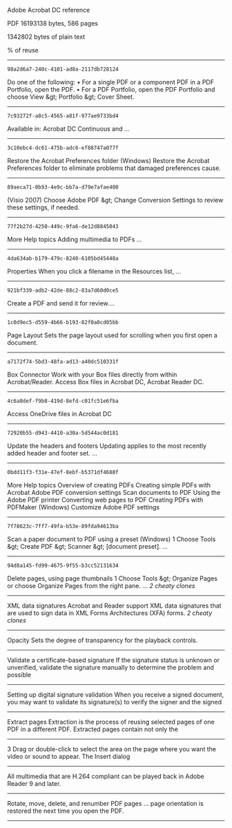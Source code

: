 ﻿Adobe Acrobat DC reference

PDF 16193138 bytes, 586 pages

1342802 bytes of plain text

% of reuse

---

    98a2d6a7-240c-4101-ad8a-2117db728124

Do one of the following:
• For a single PDF or a component PDF in a PDF Portfolio, open the PDF.
• For a PDF Portfolio, open the PDF Portfolio and choose View &amp;gt; Portfolio &amp;gt; Cover Sheet.

---

    7c93272f-a8c5-4565-a81f-977ae9733bd4

Available in: Acrobat DC Continuous and ...

---

    3c10ebc4-dc61-475b-adc6-ef88747a077f

Restore the Acrobat Preferences folder (Windows)
Restore the Acrobat Preferences folder to eliminate problems that damaged preferences cause.

---

    89aeca71-0b93-4e9c-bb7a-d79e7afae400

(Visio 2007) Choose Adobe PDF &amp;gt; Change Conversion Settings to review these settings, if needed.

---

    77f2b27d-4250-449c-9fa6-de12d8845043

More Help topics
Adding multimedia to PDFs ...

---

    4da634ab-b179-479c-8240-6105bd45448a

Properties When you click a filename in the Resources list, ...

---

    921bf339-adb2-42de-88c2-83a7d60d0ce5

Create a PDF and send it for review....

---

    1c0d9ec5-d559-4b66-b193-82f0a0cd05bb
Page Layout Sets the page layout used for scrolling when you first open a document.

---

    a7172f74-5bd3-48fa-ad13-a40dc510331f

Box Connector Work with your Box files directly from within Acrobat/Reader. Access Box files in Acrobat DC, Acrobat Reader DC.

---

    4c6a8def-f9b8-419d-8efd-c01fc51e6fba

Access OneDrive files in Acrobat DC

---

    72920b55-d943-4410-a30a-5d544ac0d181

Update the headers and footers Updating applies to the most recently added header and footer set. ...

---

    0bdd11f3-f31e-47ef-8ebf-b5371df4688f

More Help topics
Overview of creating PDFs
Creating simple PDFs with Acrobat
Adobe PDF conversion settings
Scan documents to PDF
Using the Adobe PDF printer
Converting web pages to PDF
Creating PDFs with PDFMaker (Windows)
Customize Adobe PDF settings

---

    7f78623c-7ff7-49fa-b53e-89fda94613ba

Scan a paper document to PDF using a preset (Windows)
1 Choose Tools &amp;gt; Create PDF &amp;gt; Scanner &amp;gt; [document preset]. ...

---

    94d8a145-fd99-4675-9f55-b3cc52131634

Delete pages, using page thumbnails
1 Choose Tools &amp;gt; Organize Pages or choose Organize Pages from the right pane.
...
*2 cheaty clones*

---

<!-- a63003c8-3510-44af-aa64-53617301e458 <=< ACCEPT -->
XML data signatures
Acrobat and Reader support XML data signatures that are used to sign data in XML Forms Architectures (XFA) forms.
*2 cheaty clones*

---

<!-- 8ca3935e-8fb6-4e28-8b1c-13ff7866df27 <=< ACCEPT -->
Opacity Sets the degree of transparency for the playback controls.

---

<!-- ebaf3e4f-83c3-402d-8bac-e9ce3ba7624e <=< ACCEPT -->
Validate a certificate-based signature
If the signature status is unknown or unverified, validate the signature manually to determine the problem and possible

---

<!-- 378c4e2b-47cb-4275-82df-a79e6c053702 <=< ACCEPT -->
Setting up digital signature validation
When you receive a signed document, you may want to validate its signature(s) to verify the signer and the signed

---

<!-- ddc2ba64-8ecc-4b93-ac84-a374dbd045eb <=< ACCEPT -->
Extract pages
Extraction is the process of reusing selected pages of one PDF in a different PDF. Extracted pages contain not only the

---

<!-- 6cdb3b8f-8c1f-4521-b712-d7496fa3122a <=< ACCEPT -->
3 Drag or double-click to select the area on the page where you want the video or sound to appear. The Insert dialog

---

<!-- 5b9cfb64-aa51-4c87-a4ac-00f2005adf69 <=< ACCEPT -->
All multimedia that are H.264 compliant can be played back in Adobe Reader 9 and later.

---

<!-- d64e68df-51cc-4806-a567-e7eacf798709 <=< ACCEPT --><!-- ACCEPT >=> d64e68df-51cc-4806-a567-e7eacf798709 -->
Rotate, move, delete, and renumber PDF pages
...
page orientation is restored the next time you open the PDF.

---

